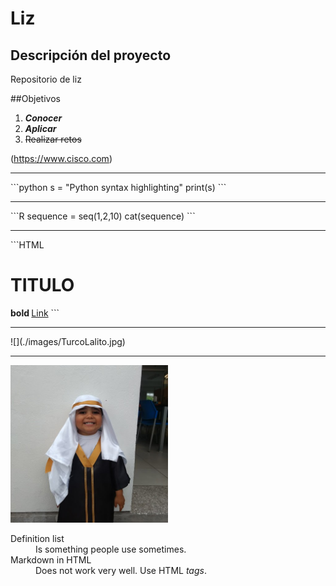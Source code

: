 # Liz
## Descripción del proyecto
Repositorio de liz

##Objetivos
1. **_Conocer_**
2. **_Aplicar_**
3. ~~Realizar retos~~

(https://www.cisco.com)


<hr>
```python
s = "Python syntax highlighting"
print(s)
```
<hr>
```R
sequence = seq(1,2,10)
cat(sequence)
```
<hr>
```HTML
<h1> TITULO </h1>
<b> bold </b>
<a href="www.cisco.com">Link</a>
```
 <hr>
 ![](./images/TurcoLalito.jpg)
 <br>
 <hr>
 <img src="./images/TurcoLalito.jpg" width="50%">

<dl>
  <dt>Definition list</dt>
  <dd>Is something people use sometimes.</dd>

  <dt>Markdown in HTML</dt>
  <dd>Does not work very well. Use HTML <em>tags</em>.</dd>
</dl>
